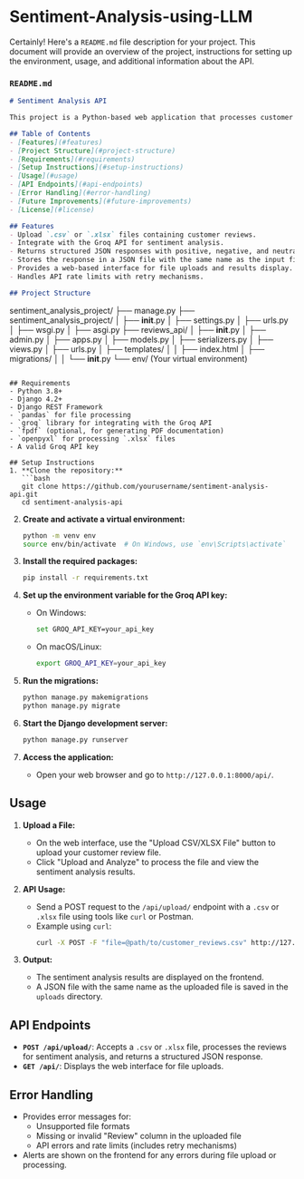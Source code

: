 # Sentiment-Analysis-using-LLM

Certainly! Here's a `README.md` file description for your project. This document will provide an overview of the project, instructions for setting up the environment, usage, and additional information about the API.

### `README.md`

```markdown
# Sentiment Analysis API

This project is a Python-based web application that processes customer reviews using a sentiment analysis model. It allows users to upload a `.csv` or `.xlsx` file containing customer reviews, performs sentiment analysis using the Groq API, and returns structured results in a JSON format. The application is built using Django, Django REST Framework, and includes a user-friendly frontend for file uploads and result visualization.

## Table of Contents
- [Features](#features)
- [Project Structure](#project-structure)
- [Requirements](#requirements)
- [Setup Instructions](#setup-instructions)
- [Usage](#usage)
- [API Endpoints](#api-endpoints)
- [Error Handling](#error-handling)
- [Future Improvements](#future-improvements)
- [License](#license)

## Features
- Upload `.csv` or `.xlsx` files containing customer reviews.
- Integrate with the Groq API for sentiment analysis.
- Returns structured JSON responses with positive, negative, and neutral sentiment scores.
- Stores the response in a JSON file with the same name as the input file.
- Provides a web-based interface for file uploads and results display.
- Handles API rate limits with retry mechanisms.

## Project Structure
```
sentiment_analysis_project/
├── manage.py
├── sentiment_analysis_project/
│   ├── __init__.py
│   ├── settings.py
│   ├── urls.py
│   ├── wsgi.py
│   ├── asgi.py
├── reviews_api/
│   ├── __init__.py
│   ├── admin.py
│   ├── apps.py
│   ├── models.py
│   ├── serializers.py
│   ├── views.py
│   ├── urls.py
│   ├── templates/
│   │   ├── index.html
│   ├── migrations/
│   │   └── __init__.py
└── env/ (Your virtual environment)
```

## Requirements
- Python 3.8+
- Django 4.2+
- Django REST Framework
- `pandas` for file processing
- `groq` library for integrating with the Groq API
- `fpdf` (optional, for generating PDF documentation)
- `openpyxl` for processing `.xlsx` files
- A valid Groq API key

## Setup Instructions
1. **Clone the repository:**
   ```bash
   git clone https://github.com/yourusername/sentiment-analysis-api.git
   cd sentiment-analysis-api
   ```

2. **Create and activate a virtual environment:**
   ```bash
   python -m venv env
   source env/bin/activate  # On Windows, use `env\Scripts\activate`
   ```

3. **Install the required packages:**
   ```bash
   pip install -r requirements.txt
   ```

4. **Set up the environment variable for the Groq API key:**
   - On Windows:
     ```bash
     set GROQ_API_KEY=your_api_key
     ```
   - On macOS/Linux:
     ```bash
     export GROQ_API_KEY=your_api_key
     ```

5. **Run the migrations:**
   ```bash
   python manage.py makemigrations
   python manage.py migrate
   ```

6. **Start the Django development server:**
   ```bash
   python manage.py runserver
   ```

7. **Access the application:**
   - Open your web browser and go to `http://127.0.0.1:8000/api/`.

## Usage
1. **Upload a File:**
   - On the web interface, use the "Upload CSV/XLSX File" button to upload your customer review file.
   - Click "Upload and Analyze" to process the file and view the sentiment analysis results.

2. **API Usage:**
   - Send a POST request to the `/api/upload/` endpoint with a `.csv` or `.xlsx` file using tools like `curl` or Postman.
   - Example using `curl`:
     ```bash
     curl -X POST -F "file=@path/to/customer_reviews.csv" http://127.0.0.1:8000/api/upload/
     ```

3. **Output:**
   - The sentiment analysis results are displayed on the frontend.
   - A JSON file with the same name as the uploaded file is saved in the `uploads` directory.

## API Endpoints
- **`POST /api/upload/`**: Accepts a `.csv` or `.xlsx` file, processes the reviews for sentiment analysis, and returns a structured JSON response.
- **`GET /api/`**: Displays the web interface for file uploads.

## Error Handling
- Provides error messages for:
  - Unsupported file formats
  - Missing or invalid "Review" column in the uploaded file
  - API errors and rate limits (includes retry mechanisms)
- Alerts are shown on the frontend for any errors during file upload or processing.


